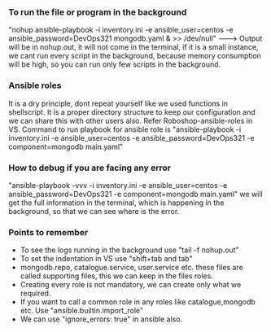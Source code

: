 ### To run the file or program in the background
"nohup ansible-playbook -i inventory.ini -e ansible_user=centos -e ansible_password=DevOps321 <file-name> mongodb.yaml & >> /dev/null" ---> Output will be in nohup.out, it will not come in the terminal, if it is a small instance, we cant run every script in the background, because memory consumption will be high, so you can run only few scripts in the background.

### Ansible roles
It is a dry principle, dont repeat yourself like we used functions in shellscript. It is a proper directory structure to keep our configuration and we can share this with other users also. Refer Roboshop-ansible-roles in VS. Command to run playbook for ansible role is "ansible-playbook -i inventory.ini -e ansible_user=centos -e ansible_password=DevOps321 -e component=mongodb main.yaml"

### How to debug if you are facing any error
"ansible-playbook -vvv -i inventory.ini -e ansible_user=centos -e ansible_password=DevOps321 -e component=mongodb main.yaml" we will get the full information in the terminal, which is happening in the background, so that we can see where is the error.

### Points to remember
- To see the logs running in the background use "tail -f nohup.out"
- To set the indentation in VS use "shift+tab and tab"
- mongodb.repo, catalogue.service, user.service etc. these files are called supporting files, this we can keep
  in the files roles.
- Creating every role is not mandatory, we can create only what we required.
- If you want to call a common role in any roles like catalogue,mongodb etc. Use "ansible.builtin.import_role"
- We can use "ignore_errors: true" in ansible also.
